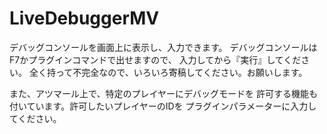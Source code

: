 # LiveDebuggerMV
 デバッグコンソールを画面上に表示し、入力できます。
 デバッグコンソールはF7かプラグインコマンドで出せますので、
 入力してから『実行』してください。
 全く持って不完全なので、いろいろ寄稿してください。お願いします。

また、アツマール上で、特定のプレイヤーにデバッグモードを
許可する機能も付いています。許可したいプレイヤーのIDを
プラグインパラメーターに入力してください。